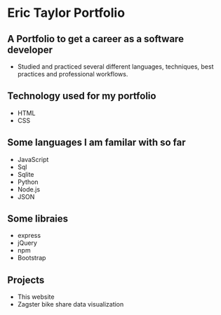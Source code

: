 # Eric Taylor Portfolio
A Portfolio to get a career as a software developer
---
* Studied and practiced several different languages, techniques, best practices and professional workflows.
## Technology used for my portfolio
* HTML
* CSS
## Some languages I am familar with so far
* JavaScript
* Sql
* Sqlite
* Python
* Node.js
* JSON
## Some libraies
* express
* jQuery
* npm
* Bootstrap
## Projects
* This website
* Zagster bike share data visualization